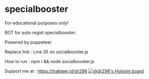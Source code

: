 # specialbooster
For educational purposes only!

BOT for auto regist specialbooster. 

Powered by puppeteer

Replace link : Line 35 on socialbooster.js

How to run :
npm i && node socialbooster.js

Support me at : https://trakteer.id/dr298
[![@dr298's Holopin board](https://holopin.me/dr298)](https://holopin.io/@dr298)

